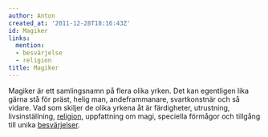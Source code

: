 ```yaml
---
author: Anton
created_at: '2011-12-28T18:16:43Z'
id: Magiker
links:
  mention:
  - besvärjelse
  - religion
title: Magiker
---
```


Magiker är ett samlingsnamn på flera olika yrken. Det kan egentligen lika gärna stå för präst, helig
man, andeframmanare, svartkonstnär och så vidare. Vad som skiljer de olika yrkena åt är färdigheter,
utrustning, livsinställning, [religion], uppfattning om magi, speciella förmågor och tillgång till
unika [besvärjelser].

  [religion]: religion
  [besvärjelser]: besvärjelse
